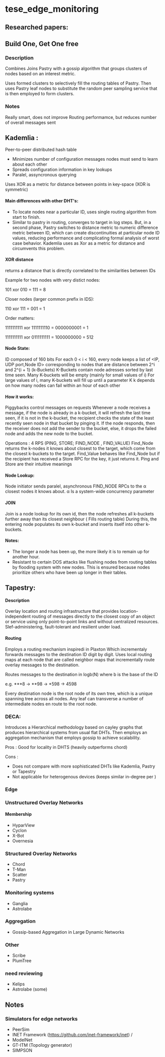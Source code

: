 # tese_edge_monitoring
## Researched papers:

## Build One, Get One free

### Description
Combines Joins Pastry with a gossip algorithm that groups clusters of nodes
based on an interest metric. 

Uses formed clusters to selectively fill the routing tables of Pastry.
Then uses Pastry leaf nodes to substitute the random peer sampling service that is 
then employed to form clusters.

### Notes
Really smart, does not improve Routing performamce, but reduces number of
overall messages sent

## Kademlia : 

Peer-to-peer distributed hash table

* Minimizes number of configuration messages nodes must send to learn about each other
* Spreads configuration information in key lookups
* Paralel, assyncronous querying

Uses XOR as a metric for distance between points in key-space (XOR is symmetric)

#### Main differences with other DHT's:

* To locate nodes near a particular ID, uses single routing algorithm from start to finish.
* Similar to pastry in routing, converges to target in log steps. 
  But, in a second phase, Pastry switches to distance metric
  to numeric difference metric between ID, which can create
  discontinuities at particular node ID values, reducing 
  performance and complicating formal analysis of worst case behavior. 
  Kademlia uses as Xor as a metric for distance and circumvents this problem.

#### XOR distance

returns a distance that is directly correlated to the similarities between IDs

Example for two nodes with very distict nodes: 

101 xor 010 = 111 = 8

Closer nodes (larger common prefix in IDS):

110 xor 111 = 001 = 1

Order matters:

1111111111 xor 1111111110 = 0000000001 = 1

1111111111 xor 0111111111 = 1000000000 = 512

#### Node State:

ID composed of 160 bits
For each 0 < i < 160, every node keeps a list of <IP, UDP port,Node ID> 
corresponding to nodes that are distance between 2^i and 2^{i + 1} (k-Buckets)
K-Buckets contain node adresses sorted by last time seen. 
Many K-buckets will be empty (mainly for small values of i)
For large values of i, many K-buckets will fill up until a parameter K
k depends on how many nodes can fail within an hour of each other

 #### How it works:

Piggybacks control messages on requests
Whenever a node receives a message, if the node is already in a 
k-bucket, it will refresh the last time seen,
if it is not in the k-bucket, the recipient checks the state of the
least recently seen node in that bucket by
pinging it. If the node responds, then the receiver does not add the
sender to the bucket, else, it drops the 
failed node and adds the new node to the bucket.

Operations : 4 RPS (PING, STORE; FIND_NODE , FIND_VALUE)
Find_Node returns the k-nodes it knows about closest to the target, which come from the closest k-buckets to the target.
Find_Value behaves like Find_Node but if the recipient has received a Store RPC for the key, it just returns it.
Ping and Store are their intuitive meanings

#### Node Lookup:

Node initiator sends paralel, asynchronous FIND_NODE RPCs to the α closest nodes it knows about. 
α Is a system-wide concurrency parameter

#### JOIN

Join is a node lookup for its own id, 
then the node refreshes all k-buckets further away than its closest neighbour ( Fills routing table)
During this, the entering node populates its own k-bucket and inserts itself into other k-buckets.

#### Notes:

* The longer a node has been up, the more likely it is to remain up for another hour.
* Resistant to certain DOS attacks like flushing nodes from routing tables by flooding system with new nodes.
 This is ensured because nodes prioritize others who have been up longer in their tables.

## Tapestry:

#### Description

Overlay location and routing infrastructure that provides location-independent routing of
messages directly to the closest copy of an object or service using only point-to-point links
and without centralized resources. Slef-administering, fault-tolerant and resilient under load.


#### Routing

Employs a routing  mechanism inspiredi in Plaxton Which incrementaly forwards messages to
the destination ID digit by digit. Uses local routing maps at each node that are called
neighbor maps that incrementally route overlay messages to the destination.

Routes messages to the destination in logb(N) where b is the base of the ID

e.g. ***8 -> **98 -> *598 -> 4598

Every destination node is the root node of its own tree, which is a unique spanning 
tree across all nodes. Any leaf can transverse a number of intermediate nodes en route 
to the root node.




### DECA:

Introduces a Hierarchical methodology based on cayley graphs that produces hierarchical
systems from usual flat DHTs. Then employs an aggregation mechanism that employs gossip
to achieve scalability. 

Pros : Good for locality in DHTS (heavily outperforms chord)

Cons :
* Does not compare with more sophisticated DHTs like Kademlia, Pastry or Tapestry 
* Not applicable for heterogenous devices (keeps similar in-degree per )




### Edge

### Unstructured Overlay Networks

#### Membership

  * HyparView
  * Cyclon
  * X-Bot
  * Overnesia

### Structured Overlay Networks

  * Chord
  * T-Man
  * Scatter
  * Pastry

### Monitoring systems

  * Ganglia
  * Astrolabe

### Aggregation

  * Gossip-based Aggregation in Large Dynamic Networks

### Other

  * Scribe
  * PlumTree

### need reviewing

  * Kelips
  * Astrolabe (some)


## Notes

### Simulators for edge networks
  * PeerSim
  * INET Framework (https://github.com/inet-framework/inet) / 
  * ModelNet
  * GT-ITM (Topology generator)
  * SIMPSON
 